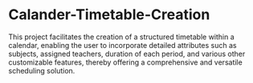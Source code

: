 # Calander-Timetable-Creation
This project facilitates the creation of a structured timetable within a calendar, enabling the user to incorporate detailed attributes such as subjects, assigned teachers, duration of each period, and various other customizable features, thereby offering a comprehensive and versatile scheduling solution.
